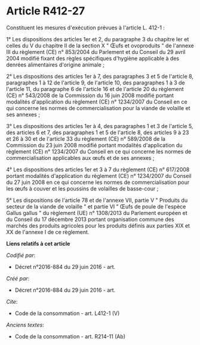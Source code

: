 # Article R412-27

Constituent les mesures d'exécution prévues à l'article L. 412-1 : 

1° Les dispositions des articles 1er et 2, du paragraphe 3 du chapitre Ier et celles du V du chapitre II de la section X "
Œufs et ovoproduits " de l'annexe III du règlement (CE) n° 853/2004 du Parlement et du Conseil du 29 avril 2004 modifié
fixant des règles spécifiques d'hygiène applicable à des denrées alimentaires d'origine animale ; 

2° Les dispositions des articles 1er à 7, des paragraphes 3 et 5 de l'article 8, paragraphes 1 à 12 de l'article 9, de
l'article 10, des paragraphes 1 à 3 de l'article 11, du paragraphe 6 de l'article 16 et de l'article 20 du règlement (CE) n°
543/2008 de la Commission du 16 juin 2008 modifié portant modalités d'application du règlement (CE) n° 1234/2007 du Conseil
en ce qui concerne les normes de commercialisation pour la viande de volaille et ses annexes ; 

3° Les dispositions des articles 1er à 4, des paragraphes 1 et 3 de l'article 5, des articles 6 et 7, des paragraphes 1 et 5
de l'article 8, des articles 9 à 23 et 26 à 30 et de l'article 33 du règlement (CE) n° 589/2008 de la Commission du 23 juin
2008 modifié portant modalités d'application du règlement (CE) n° 1234/2007 du Conseil en ce qui concerne les normes de
commercialisation applicables aux œufs et de ses annexes ; 

4° Les dispositions des articles 1er et 3 à 7 du règlement (CE) n° 617/2008 portant modalités d'application du règlement (CE)
n° 1234/2007 du Conseil du 27 juin 2008 en ce qui concerne les normes de commercialisation pour les œufs à couver et les
poussins de volailles de basse-cour ; 

5° Les dispositions de l'article 78 et de l'annexe VII, partie V " Produits du secteur de la viande de volaille " et partie
VI " Œufs de poule de l'espèce Gallus gallus " du règlement (UE) n° 1308/2013 du Parlement européen et du Conseil du 17
décembre 2013 portant organisation commune des marchés des produits agricoles pour les produits définis aux parties XIX et XX
de l'annexe I de ce règlement.

**Liens relatifs à cet article**

_Codifié par_:

  - Décret n°2016-884 du 29 juin 2016 - art.

_Créé par_:

  - Décret n°2016-884 du 29 juin 2016 - art.

_Cite_:

  - Code de la consommation - art. L412-1 (V)

_Anciens textes_:

  - Code de la consommation - art. R214-11 (Ab)
